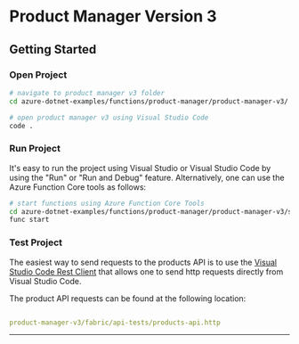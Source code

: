 # Product Manager Version 3

## Getting Started

### Open Project

```bash
# navigate to product manager v3 folder
cd azure-dotnet-examples/functions/product-manager/product-manager-v3/

# open product manager v3 using Visual Studio Code
code .
```

### Run Project

It's easy to run the project using Visual Studio or Visual Studio Code by using the "Run" or "Run and Debug" feature. Alternatively, one can use the Azure Function Core tools as follows:

```bash
# start functions using Azure Function Core Tools
cd azure-dotnet-examples/functions/product-manager/product-manager-v3/src/ProductManagerFncAppV3
func start
```

### Test Project

The easiest way to send requests to the products API is to use the [Visual Studio Code Rest Client] that allows one to send http requests directly from Visual Studio Code.

The product API requests can be found at the following location:

```yaml

product-manager-v3/fabric/api-tests/products-api.http

```

---

[Visual Studio Code Rest Client]: https://marketplace.visualstudio.com/items?itemName=humao.rest-client